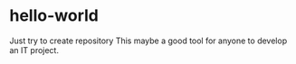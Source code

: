 # hello-world
Just try to create repository
This maybe a good tool for anyone to develop an IT project.
